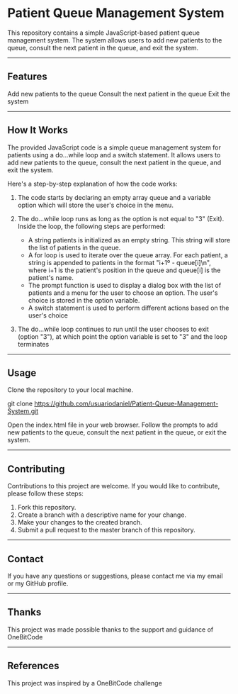 # Patient Queue Management System

This repository contains a simple JavaScript-based patient queue management system. The system allows users to add new patients to the queue, consult the next patient in the queue, and exit the system.

---

## Features

Add new patients to the queue
Consult the next patient in the queue
Exit the system

---

## How It Works

The provided JavaScript code is a simple queue management system for patients using a do...while loop and a switch statement. It allows users to add new patients to the queue, consult the next patient in the queue, and exit the system.

Here's a step-by-step explanation of how the code works:

1. The code starts by declaring an empty array queue and a variable option which will store the user's choice in the menu.

2. The do...while loop runs as long as the option is not equal to "3" (Exit). Inside the loop, the following steps are performed:

   - A string patients is initialized as an empty string. This string will store the list of patients in the queue.
   - A for loop is used to iterate over the queue array. For each patient, a string is appended to patients in the format "i+1º - queue[i]\n", where i+1 is the patient's position in the queue and queue[i] is the patient's name.
   - The prompt function is used to display a dialog box with the list of patients and a menu for the user to choose an option. The user's choice is stored in the option variable.
   - A switch statement is used to perform different actions based on the user's choice

3. The do...while loop continues to run until the user chooses to exit (option "3"), at which point the option variable is set to "3" and the loop terminates

---

## Usage

Clone the repository to your local machine.

git clone https://github.com/usuariodaniel/Patient-Queue-Management-System.git

Open the index.html file in your web browser.
Follow the prompts to add new patients to the queue, consult the next patient in the queue, or exit the system.

---

## Contributing

Contributions to this project are welcome. If you would like to contribute, please follow these steps:

1. Fork this repository.
2. Create a branch with a descriptive name for your change.
3. Make your changes to the created branch.
4. Submit a pull request to the master branch of this repository.

---

## Contact

If you have any questions or suggestions, please contact me via my email or my GitHub profile.

---

## Thanks

This project was made possible thanks to the support and guidance of OneBitCode

---

## References

This project was inspired by a OneBitCode challenge
